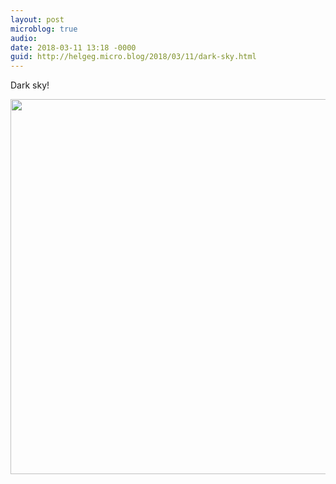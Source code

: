 ```yaml
---
layout: post
microblog: true
audio: 
date: 2018-03-11 13:18 -0000
guid: http://helgeg.micro.blog/2018/03/11/dark-sky.html
---
```

Dark sky!

<img src="http://microblog.helgegudmundsen.com/uploads/2018/40af644cd8.jpg" width="600" height="600" />

